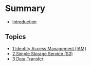 # Summary

- [Introduction](INTRO.md)

## Topics

- [1 Identity Access Management (IAM)](chapters/1_iam.md)
- [2 Simple Storage Service (S3)](chapters/2_s3.md)
- [3 Data Transfer](chapters/3_transfer.md)
